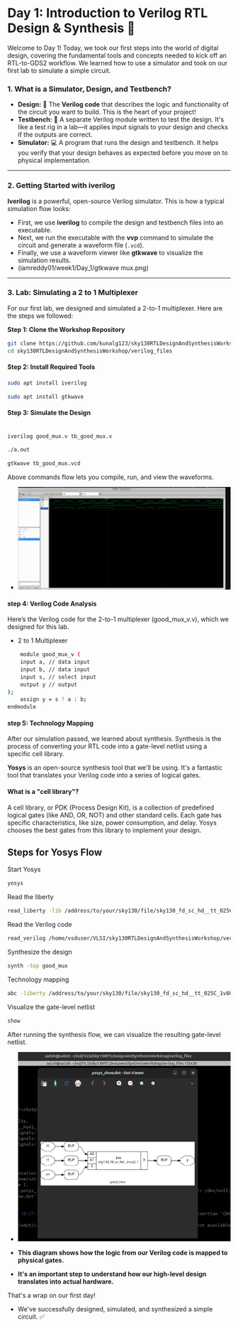 # Day 1: Introduction to Verilog RTL Design & Synthesis 🚀

Welcome to Day 1! Today, we took our first steps into the world of digital design, covering the fundamental tools and concepts needed to kick off an RTL-to-GDS2 workflow. We learned how to use a simulator and took on our first lab to simulate a simple circuit.

### **1. What is a Simulator, Design, and Testbench?**

* **Design:** 🎨 The **Verilog code** that describes the logic and functionality of the circuit you want to build. This is the heart of your project!
* **Testbench:** 🧪 A separate Verilog module written to test the design. It's like a test rig in a lab—it applies input signals to your design and checks if the outputs are correct.
* **Simulator:** 💻 A program that runs the design and testbench. It helps you verify that your design behaves as expected before you move on to physical implementation.

---

### **2. Getting Started with iverilog**

**Iverilog** is a powerful, open-source Verilog simulator. This is how a typical simulation flow looks:
* First, we use **iverilog** to compile the design and testbench files into an executable.
* Next, we run the executable with the **vvp** command to simulate the circuit and generate a waveform file (`.vcd`).
* Finally, we use a waveform viewer like **gtkwave** to visualize the simulation results.
* (iamreddy01/week1/Day_1/gtkwave mux.png)

---

### **3. Lab: Simulating a 2 to 1 Multiplexer**

For our first lab, we designed and simulated a 2-to-1 multiplexer. Here are the steps we followed:

**Step 1: Clone the Workshop Repository**
```bash
git clone https://github.com/kunalg123/sky130RTLDesignAndSynthesisWorkshop.git
cd sky130RTLDesignAndSynthesisWorkshop/verilog_files
```
#### Step 2: Install Required Tools
```bash
sudo apt install iverilog 
```
```bash
sudo apt install gtkwave
```
#### Step 3: Simulate the Design

```bash

iverilog good_mux.v tb_good_mux.v

```

```bash
./a.out

```

```bash
gtkwave tb_good_mux.vcd

```
Above commands flow lets you compile, run, and view the waveforms.
* ![Here is my output.](gtkwavemux.png)


#### step 4: Verilog Code Analysis
Here’s the Verilog code for the 2-to-1 multiplexer (good_mux_v.v), which we designed for this lab.
* 2 to 1 Multiplexer
```bash
    module good_mux_v (
    input a, // data input
    input b, // data input
    input s, // select input
    output y // output
);
    assign y = s ? a : b;
endmodule
```
#### step 5: Technology Mapping
After our simulation passed, we learned about synthesis. Synthesis is the process of converting your RTL code into a gate-level netlist using a specific cell library.

**Yosys** is an open-source synthesis tool that we'll be using. It's a fantastic tool that translates your Verilog code into a series of logical gates.
#### What is a "cell library"?
A cell library, or PDK (Process Design Kit), is a collection of predefined logical gates (like AND, OR, NOT) and other standard cells. Each gate has specific characteristics, like size, power consumption, and delay. Yosys chooses the best gates from this library to implement your design.
## Steps for Yosys Flow 
Start Yosys
```bash
yosys
```
Read the liberty 
```bash
read_liberty -lib /address/to/your/sky130/file/sky130_fd_sc_hd__tt_025C_1v80.lib
```
Read the Verilog code
```bash
read_verilog /home/vsduser/VLSI/sky130RTLDesignAndSynthesisWorkshop/verilog_files/good_mux.v
```
Synthesize the design
```bash
synth -top good_mux
```
Technology mapping
```bash
abc -liberty /address/to/your/sky130/file/sky130_fd_sc_hd__tt_025C_1v80.lib
```
Visualize the gate-level netlist
```bash
show
```
After running the synthesis flow, we can visualize the resulting gate-level netlist. 
* ![This is my output](netlist.png)
  
* **This diagram shows how the logic from our Verilog code is mapped to physical gates.**
* **It's an important step to understand how our high-level design translates into actual hardware.**

That's a wrap on our first day! 
* We've successfully designed, simulated, and synthesized a simple circuit. ✅









